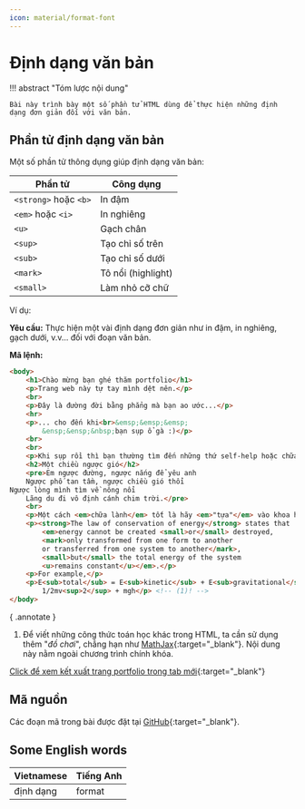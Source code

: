 ```yaml
---
icon: material/format-font
---
```


# Định dạng văn bản

!!! abstract "Tóm lược nội dung"

    Bài này trình bày một số phần tử HTML dùng để thực hiện những định dạng đơn giản đối với văn bản.

## Phần tử định dạng văn bản

Một số phần tử thông dụng giúp định dạng văn bản:

| Phần tử | Công dụng |
| --- | --- |
| `<strong>` hoặc `<b>` | In đậm |
| `<em>` hoặc `<i>` | In nghiêng |
| `<u>` | Gạch chân |
| `<sup>` | Tạo chỉ số trên |
| `<sub>` | Tạo chỉ số dưới |
| `<mark>` | Tô nổi (highlight) |
| `<small>` | Làm nhỏ cỡ chữ |

Ví dụ:

**Yêu cầu:** Thực hiện một vài định dạng đơn giản như in đậm, in nghiêng, gạch dưới, v.v... đối với đoạn văn bản.

**Mã lệnh:**

```html title="portfolio.html" linenums="8" hl_lines="17-27"
<body>
    <h1>Chào mừng bạn ghé thăm portfolio</h1>
    <p>Trang web này tự tay mình dệt nên.</p>
    <br>
    <p>Đây là đường đời bằng phẳng mà bạn ao ước...</p>
    <hr>
    <p>... cho đến khi<br>&emsp;&emsp;&emsp;
        &ensp;&ensp;&nbsp;bạn sụp ổ gà :)</p>
    <br>
    <br>
    <p>Khi sụp rồi thì bạn thường tìm đến những thứ self-help hoặc chữa lành.</p>
    <h2>Một chiều ngược gió</h2>
    <pre>Em ngược đường, ngược nắng để yêu anh
    Ngược phố tan tầm, ngược chiều gió thổi
Ngược lòng mình tìm về nông nổi
    Lãng du đi vô định cánh chim trời.</pre>
    <br>
    <p>Một cách <em>chữa lành</em> tốt là hãy <em>"tựa"</em> vào khoa học.</p>
    <p><strong>The law of conservation of energy</strong> states that 
        <em>energy cannot be created <small>or</small> destroyed, 
        <mark>only transformed from one form to another 
        or transferred from one system to another</mark>, 
        <small>but</small> the total energy of the system 
        <u>remains constant</u></em>.</p>
    <p>For example,</p>
    <p>E<sub>total</sub> = E<sub>kinetic</sub> + E<sub>gravitational</sub> =
        1/2mv<sup>2</sup> + mgh</p> <!-- (1)! -->
</body>
```
{ .annotate }

1.  Để viết những công thức toán học khác trong HTML, ta cần sử dụng thêm "*đồ chơi*", chẳng hạn như [MathJax](https://www.mathjax.org/){:target="_blank"}. Nội dung này nằm ngoài chương trình chính khóa.

[Click để xem kết xuất trang portfolio trong tab mới](html-formatting/portfolio.html){:target="_blank"}

## Mã nguồn

Các đoạn mã trong bài được đặt tại [GitHub](https://github.com/vtchitruong/gdpt-2018/tree/main/grade-12/topic-f/html-paragraph){:target="_blank"}.

## Some English words

| Vietnamese | Tiếng Anh | 
| --- | --- |
| định dạng | format |
